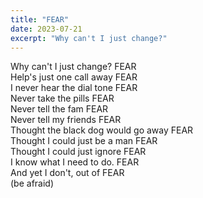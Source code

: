 ```yaml
---
title: "FEAR"
date: 2023-07-21
excerpt: "Why can't I just change?"
---
```


Why can't I just change? FEAR\
Help's just one call away FEAR\
I never hear the dial tone FEAR\
Never take the pills FEAR\
Never tell the fam FEAR\
Never tell my friends FEAR\
Thought the black dog would go away FEAR\
Thought I could just be a man FEAR\
Thought I could just ignore FEAR\
I know what I need to do. FEAR\
And yet I don't, out of FEAR\
(be afraid)
